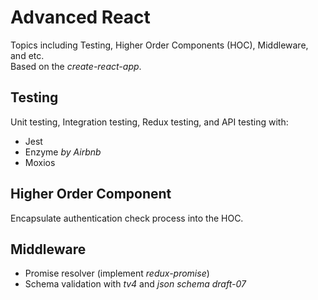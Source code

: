 # Advanced React
Topics including Testing, Higher Order Components (HOC), Middleware, and etc.\
Based on the *create-react-app*.

## Testing
Unit testing, Integration testing, Redux testing, and API testing with:
- Jest
- Enzyme *by Airbnb*
- Moxios

## Higher Order Component
Encapsulate authentication check process into the HOC. 

## Middleware
- Promise resolver (implement *redux-promise*)
- Schema validation with *tv4* and *json schema draft-07*
